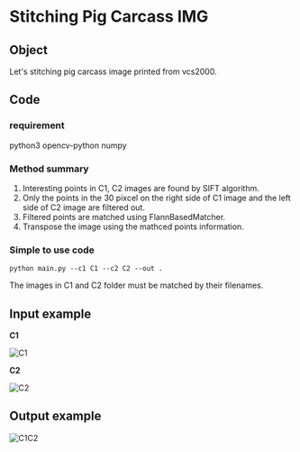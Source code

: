 # Stitching Pig Carcass IMG

## Object

Let's stitching pig carcass image printed from vcs2000.

## Code
### requirement

python3
opencv-python
numpy
### Method summary
1. Interesting points in C1, C2 images are found by SIFT algorithm.
2. Only the points in the 30 pixcel on the right side of C1 image and the left side of C2 image are filtered out.
3. Filtered points are matched using FlannBasedMatcher.
4. Transpose the image using the mathced points information.
### Simple to use code
```
python main.py --c1 C1 --c2 C2 --out .
```
The images in C1 and C2 folder must be matched by their filenames.

## Input example
**C1**

![C1](https://user-images.githubusercontent.com/71325306/97154516-4fc9a080-17b7-11eb-92d1-a02c49764e19.jpg)

**C2**

![C2](https://user-images.githubusercontent.com/71325306/97154540-5821db80-17b7-11eb-9b12-6b43057be9d5.jpg)
## Output example
![C1C2](https://user-images.githubusercontent.com/71325306/97154577-65d76100-17b7-11eb-9ca5-39258ac40bd9.jpg)
